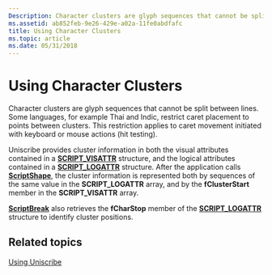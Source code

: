 ```yaml
---
Description: Character clusters are glyph sequences that cannot be split between lines.
ms.assetid: ab852feb-9e26-429e-a02a-11fe0abdfafc
title: Using Character Clusters
ms.topic: article
ms.date: 05/31/2018
---
```


# Using Character Clusters

Character clusters are glyph sequences that cannot be split between lines. Some languages, for example Thai and Indic, restrict caret placement to points between clusters. This restriction applies to caret movement initiated with keyboard or mouse actions (hit testing).

Uniscribe provides cluster information in both the visual attributes contained in a [**SCRIPT\_VISATTR**](/windows/desktop/api/Usp10/ns-usp10-tag_script_visattr) structure, and the logical attributes contained in a [**SCRIPT\_LOGATTR**](/windows/desktop/api/Usp10/ns-usp10-tag_script_logattr) structure. After the application calls [**ScriptShape**](/windows/desktop/api/Usp10/nf-usp10-scriptshape), the cluster information is represented both by sequences of the same value in the **SCRIPT\_LOGATTR** array, and by the **fClusterStart** member in the **SCRIPT\_VISATTR** array.

[**ScriptBreak**](/windows/desktop/api/Usp10/nf-usp10-scriptbreak) also retrieves the **fCharStop** member of the [**SCRIPT\_LOGATTR**](/windows/desktop/api/Usp10/ns-usp10-tag_script_logattr) structure to identify cluster positions.

## Related topics

<dl> <dt>

[Using Uniscribe](using-uniscribe.md)
</dt> </dl>

 

 



